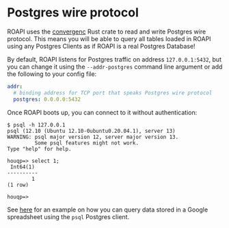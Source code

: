 # Postgres wire protocol

ROAPI uses the [convergenc](https://github.com/returnString/convergence) Rust
crate to read and write Postgres wire protocol. This means you will be able to
query all tables loaded in ROAPI using any Postgres Clients as if ROAPI is a
real Postgres Database!

By default, ROAPI listens for Postgres traffic on address `127.0.0.1:5432`, but
you can change it using the `--addr-postgres` command line argument or add the
following to your config file:

```yaml
addr:
  # binding address for TCP port that speaks Postgres wire protocol
  postgres: 0.0.0.0:5432
```

Once ROAPI boots up, you can connect to it without authentication:

```
$ psql -h 127.0.0.1
psql (12.10 (Ubuntu 12.10-0ubuntu0.20.04.1), server 13)
WARNING: psql major version 12, server major version 13.
         Some psql features might not work.
Type "help" for help.

houqp=> select 1;
 Int64(1) 
----------
        1
(1 row)

houqp=> 
```

See [here](config/dataset-formats/gsheet.html#example) for an example on how you can query data stored in a Google spreadsheet using the `psql` Postgres client.
